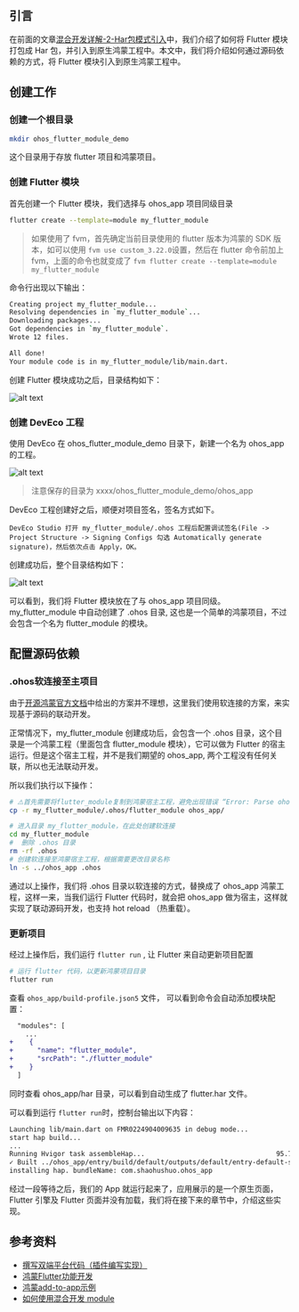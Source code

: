 ## 引言

在前面的文章[混合开发详解-2-Har包模式引入](./鸿蒙Flutter实战：22-混合开发详解-2-Har包模式引入.md)中，我们介绍了如何将 Flutter 模块打包成 Har 包，并引入到原生鸿蒙工程中。本文中，我们将介绍如何通过源码依赖的方式，将 Flutter 模块引入到原生鸿蒙工程中。

## 创建工作

### 创建一个根目录

```bash
mkdir ohos_flutter_module_demo
```

这个目录用于存放 flutter 项目和鸿蒙项目。

### 创建 Flutter 模块

首先创建一个 Flutter 模块，我们选择与 ohos_app 项目同级目录

```bash
flutter create --template=module my_flutter_module
```

> 如果使用了 fvm，首先确定当前目录使用的 flutter 版本为鸿蒙的 SDK 版本，如可以使用 `fvm use custom_3.22.0`设置，然后在 flutter 命令前加上 fvm，上面的命令也就变成了 `fvm flutter create --template=module my_flutter_module`

命令行出现以下输出：

```bash
Creating project my_flutter_module...
Resolving dependencies in `my_flutter_module`...
Downloading packages...
Got dependencies in `my_flutter_module`.
Wrote 12 files.

All done!
Your module code is in my_flutter_module/lib/main.dart.
```

创建 Flutter 模块成功之后，目录结构如下：


![alt text](image-20.png)

### 创建 DevEco 工程

使用 DevEco 在 ohos_flutter_module_demo 目录下，新建一个名为 ohos_app 的工程。

![alt text](image-22.png)

> 注意保存的目录为 xxxx/ohos_flutter_module_demo/ohos_app

DevEco 工程创建好之后，顺便对项目签名，签名方式如下。

```
DevEco Studio 打开 my_flutter_module/.ohos 工程后配置调试签名(File -> Project Structure -> Signing Configs 勾选 Automatically generate signature)，然后依次点击 Apply，OK。
```

创建成功后，整个目录结构如下：

![alt text](image-23.png)


可以看到，我们将 Flutter 模块放在了与 ohos_app 项目同级。my_flutter_module 中自动创建了 .ohos 目录, 这也是一个简单的鸿蒙项目，不过会包含一个名为 flutter_module 的模块。

## 配置源码依赖

### .ohos软连接至主项目

由于[开源鸿蒙官方文档](https://gitcode.com/openharmony-sig/flutter_samples/blob/br_3.7.12-ohos-1.1.0/ohos/docs/04_development/%E5%A6%82%E4%BD%95%E4%BD%BF%E7%94%A8%E6%B7%B7%E5%90%88%E5%BC%80%E5%8F%91%20module.md)中给出的方案并不理想，这里我们使用软连接的方案，来实现基于源码的联动开发。

正常情况下，my_flutter_module 创建成功后，会包含一个 .ohos 目录，这个目录是一个鸿蒙工程（里面包含 flutter_module 模块），它可以做为 Flutter 的宿主运行。但是这个宿主工程，并不是我们期望的 ohos_app, 两个工程没有任何关联，所以也无法联动开发。

所以我们执行以下操作：

```bash
# ⚠️首先需要将flutter_module复制到鸿蒙宿主工程，避免出现错误 “Error: Parse ohos module.json5 error: Error: Can not found module.json5 at”
cp -r my_flutter_module/.ohos/flutter_module ohos_app/

# 进入目录 my_flutter_module，在此处创建软连接
cd my_flutter_module
#  删除 .ohos 目录
rm -rf .ohos
# 创建软连接至鸿蒙宿主工程，根据需要更改目录名称
ln -s ../ohos_app .ohos
```

通过以上操作，我们将 .ohos 目录以软连接的方式，替换成了 ohos_app 鸿蒙工程，这样一来，当我们运行 Flutter 代码时，就会把 ohos_app 做为宿主，这样就实现了联动源码开发，也支持 hot reload （热重载）。


### 更新项目

经过上操作后，我们运行 `flutter run` , 让 Flutter 来自动更新项目配置

```bash
# 运行 flutter 代码，以更新鸿蒙项目目录
flutter run
```

查看 `ohos_app/build-profile.json5` 文件， 可以看到命令会自动添加模块配置：

```diff
  "modules": [
    ...
+    {
+      "name": "flutter_module",
+      "srcPath": "./flutter_module"
+    }
  ]
```

同时查看 ohos_app/har 目录，可以看到自动生成了 flutter.har 文件。


可以看到运行 `flutter run`时，控制台输出以下内容：

```bash
Launching lib/main.dart on FMR0224904009635 in debug mode...
start hap build...
...
Running Hvigor task assembleHap...                                 95.7s
✓ Built ../ohos_app/entry/build/default/outputs/default/entry-default-signed.hap.
installing hap. bundleName: com.shaohushuo.ohos_app
```

经过一段等待之后，我们的 App 就运行起来了，应用展示的是一个原生页面，Flutter 引擎及 Flutter 页面并没有加载，我们将在接下来的章节中，介绍这些实现。


## 参考资料

- [撰写双端平台代码（插件编写实现）](https://docs.flutter.cn/platform-integration/platform-channels/)
- [鸿蒙Flutter功能开发](https://gitcode.com/openharmony-sig/flutter_samples/blob/master/ohos/docs/04_development/README.md)
- [鸿蒙add-to-app示例](https://github.com/0xZOne/ohos-flutter-add2app)
- [如何使用混合开发 module](https://gitcode.com/openharmony-sig/flutter_samples/blob/master/ohos/docs/04_development/%E5%A6%82%E4%BD%95%E4%BD%BF%E7%94%A8%E6%B7%B7%E5%90%88%E5%BC%80%E5%8F%91%20module.md)